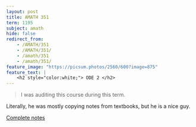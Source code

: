 ```yaml
---
layout: post
title: AMATH 351
term: 1195
subject: amath
hide: false
redirect_from:
    - /AMATH/351
    - /AMATH/351/
    - /amath/351
    - /amath/351/
feature_image: "https://picsum.photos/2560/600?image=875"
feature_text: |
    <h2 style="color:white;"> ODE 2 </h2>
---
```


 > I was auditing this course during this term.

Literally, he was mostly copying notes from textbooks, but he is a nice guy.

[Complete notes](/pdfs/1195/amath351.pdf)
